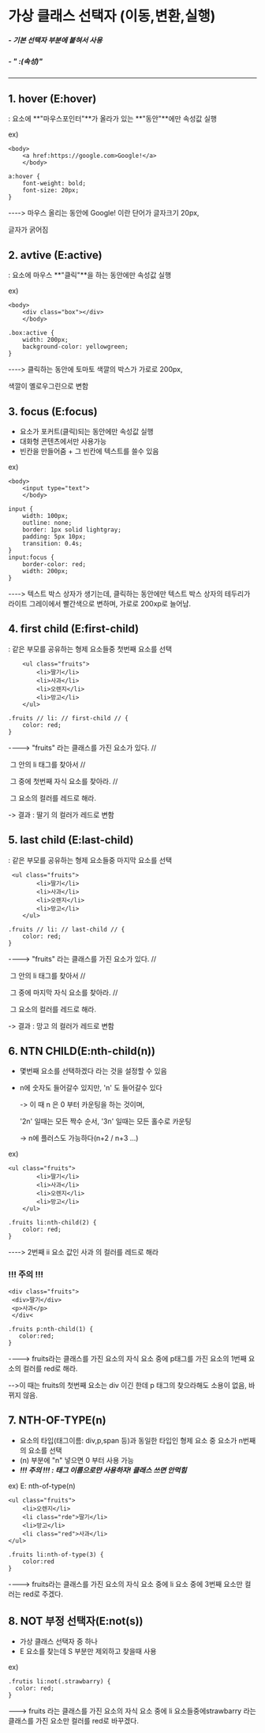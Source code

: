 # 가상 클래스 선택자 (이동,변환,실행)

#####  - 기본 선택자 부분에 붙혀서 사용

##### - " :(속성)" 

***

## 1. hover (E:hover)

: 요소에 **"마우스포인터"**가 올라가 있는 **"동안"**에만 속성값 실행

ex) 

```
<body>
    <a href:https://google.com>Google!</a>
    </body>
```

```
a:hover {
    font-weight: bold;
    font-size: 20px;
}
```

----> 마우스 올리는 동안에 Google! 이란 단어가 글자크기 20px,

글자가 굵어짐 

## 2. avtive (E:active)

: 요소에 마우스 **"클릭"**을 하는 동안에만 속성값 실행

ex)

```
<body>
    <div class="box"></div>
    </body>
```

```
.box:active {
    width: 200px;
    background-color: yellowgreen;
}
```

----> 클릭하는 동안에 토마토 색깔의 박스가 가로로 200px, 

색깔이 옐로우그린으로 변함

## 3. focus (E:focus)

- 요소가 포커트(클릭)되는 동안에만 속성값 실행
- 대화형 콘텐츠에서만 사용가능
- 빈칸을 만들어줌 + 그 빈칸에 텍스트를 쓸수 있음

ex)

```
<body>
    <input type="text">
    </body>
```

```
input {
    width: 100px;
    outline: none;
    border: 1px solid lightgray;
    padding: 5px 10px;
    transition: 0.4s;
}
input:focus {
    border-color: red;
    width: 200px;
}
```

----> 텍스트 박스 상자가 생기는데, 클릭하는 동안에만 텍스트 박스 상자의 테두리가 라이트 그레이에서  빨간색으로 변하며, 가로로 200xp로 늘어남. 

## 4. first child (E:first-child)

:  같은 부모를 공유하는 형제 요소들중 첫번째 요소를 선택

```
    <ul class="fruits">
        <li>딸기</li>
        <li>사과</li>
        <li>오렌지</li>
        <li>망고</li>
    </ul>
```

```
.fruits // li: // first-child // {
    color: red;
}
```

----> "fruits" 라는 클래스를 가진 요소가 있다. //

​		그 안의 li 태그를 찾아서 //

​		그 중에 첫번째 자식 요소를 찾아라. //

​		그 요소의 컬러를 레드로 해라.

-> 결과 : 딸기 의 컬러가 레드로 변함

## 5. last child (E:last-child)

:   같은 부모를 공유하는 형제 요소들중 마지막 요소를 선택

```
 <ul class="fruits">
        <li>딸기</li>
        <li>사과</li>
        <li>오렌지</li>
        <li>망고</li>
    </ul>
```

```
.fruits // li: // last-child // {
    color: red;
}
```

----> "fruits" 라는 클래스를 가진 요소가 있다. //

​		그 안의 li 태그를 찾아서 //

​		그 중에 마지막 자식 요소를 찾아라. //

​		그 요소의 컬러를 레드로 해라.

-> 결과 : 망고 의 컬러가 레드로 변함

## 6. NTN CHILD(E:nth-child(n))

- 몇번째 요소를 선택하겠다 라는 것을 설정할 수 있음

- n에 숫자도 들어갈수 있지만, 'n' 도 들어갈수 있다 

  -> 이 때 n 은 0 부터 카운팅을 하는 것이며, 

  '2n' 일때는 모든 짝수 순서, '3n' 일때는 모든 홀수로 카운팅

  -> n에 플러스도 가능하다(n+2 / n+3 ...)

ex)

```
<ul class="fruits">
        <li>딸기</li>
        <li>사과</li>
        <li>오렌지</li>
        <li>망고</li>
    </ul>
```

```
.fruits li:nth-child(2) {
    color: red;
}
```

----> 2번째 ii 요소 값인 사과 의 컬러를 레드로 해라

### !!! 주의 !!!

```
<div class="fruits">
 <div>딸기</div>
 <p>사과</p>
 </div<
```

```
.fruits p:nth-child(1) {
   color:red;
}
```

----> fruits라는 클래스를 가진 요소의 자식 요소 중에 p태그를 가진 요소의 1번째 요소의 컬러를 red로 해라.

-->이 때는 fruits의 첫번째 요소는 div 이긴 한데 p 태그의 찾으라해도 소용이 없음, 바뀌지 않음.

## 7. NTH-OF-TYPE(n)

- 요소의 타입(태그이름: div,p,span 등)과 동일한 타입인 형제 요소 중 요소가 n번째의 요소를 선택
- (n) 부분에 "n" 넣으면 0 부터 사용 가능
- ***!!! 주의 !!! : 태그 이름으로만 사용하자! 클래스 쓰면 안먹힘***

ex) E: nth-of-type(n)

```
<ul class="fruits">
    <li>오렌지</li>
    <li class="rde">딸기</li>
    <li>망고</li>
    <li class="red">사과</li>
</ul> 
```

```
.fruits li:nth-of-type(3) {
    color:red
}
```

----> fruits라는 클래스를 가진 요소의 자식 요소 중에 li 요소 중에  3번째 요소만 컬러는 red로 주겠다. 

## 8. NOT 부정 선택자(E:not(s))

- 가상 클래스 선택자 중 하나
- E 요소를 찾는데 S 부분만 제외하고 찾을때 사용

ex)

```
.frutis li:not(.strawbarry) {
  color: red;
}
```

---> fruits 라는 클래스를 가진 요소의 자식 요소 중에 li 요소들중에strawbarry 라는 클래스를 가진 요소만 컬러를 red로 바꾸겠다.

